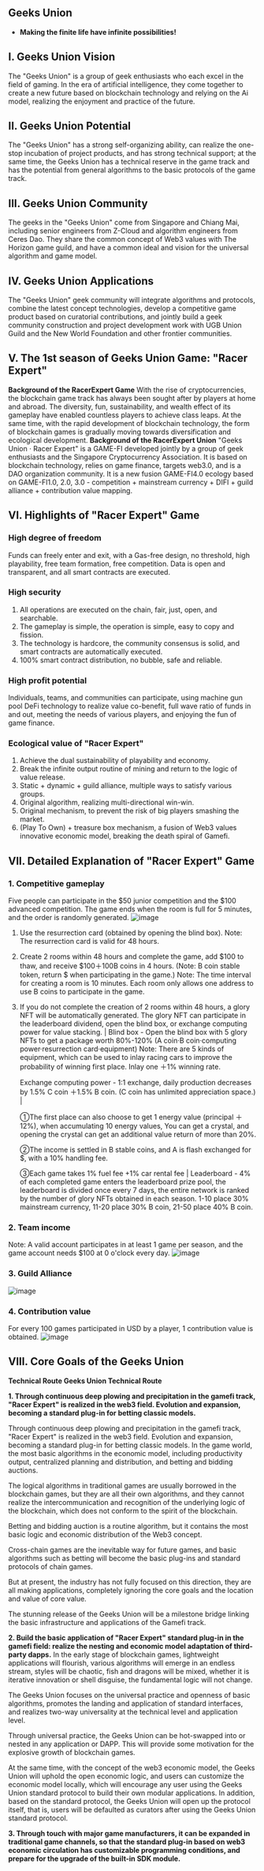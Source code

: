## Geeks Union

- **Making the finite life have infinite possibilities!**

## I. Geeks Union Vision

The "Geeks Union" is a group of geek enthusiasts who each excel in the field of gaming. In the era of artificial intelligence, they come together to create a new future based on blockchain technology and relying on the Ai model, realizing the enjoyment and practice of the future.

## II. Geeks Union Potential

The "Geeks Union" has a strong self-organizing ability, can realize the one-stop incubation of project products, and has strong technical support; at the same time, the Geeks Union has a technical reserve in the game track and has the potential from general algorithms to the basic protocols of the game track.

## III. Geeks Union Community

The geeks in the "Geeks Union" come from Singapore and Chiang Mai, including senior engineers from Z-Cloud and algorithm engineers from Ceres Dao. They share the common concept of Web3 values with The Horizon game guild, and have a common ideal and vision for the universal algorithm and game model.

## IV. Geeks Union Applications

The "Geeks Union" geek community will integrate algorithms and protocols, combine the latest concept technologies, develop a competitive game product based on curatorial contributions, and jointly build a geek community construction and project development work with UGB Union Guild and the New World Foundation and other frontier communities.

## V. The 1st season of Geeks Union Game: "Racer Expert"

**Background of the RacerExpert Game**
With the rise of cryptocurrencies, the blockchain game track has always been sought after by players at home and abroad. The diversity, fun, sustainability, and wealth effect of its gameplay have enabled countless players to achieve class leaps. At the same time, with the rapid development of blockchain technology, the form of blockchain games is gradually moving towards diversification and ecological development.
**Background of the RacerExpert Union**
"Geeks Union · Racer Expert" is a GAME-FI developed jointly by a group of geek enthusiasts and the Singapore Cryptocurrency Association. It is based on blockchain technology, relies on game finance, targets web3.0, and is a DAO organization community. It is a new fusion GAME-FI4.0 ecology based on GAME-FI1.0, 2.0, 3.0 - competition + mainstream currency + DIFI + guild alliance + contribution value mapping.

## VI. Highlights of "Racer Expert" Game

### High degree of freedom

Funds can freely enter and exit, with a Gas-free design, no threshold, high playability, free team formation, free competition. Data is open and transparent, and all smart contracts are executed.

### High security

1. All operations are executed on the chain, fair, just, open, and searchable.
2. The gameplay is simple, the operation is simple, easy to copy and fission.
3. The technology is hardcore, the community consensus is solid, and smart contracts are automatically executed.
4. 100% smart contract distribution, no bubble, safe and reliable.

### High profit potential

Individuals, teams, and communities can participate, using machine gun pool DeFi technology to realize value co-benefit, full wave ratio of funds in and out, meeting the needs of various players, and enjoying the fun of game finance.

### Ecological value of "Racer Expert"

1. Achieve the dual sustainability of playability and economy.
2. Break the infinite output routine of mining and return to the logic of value release.
3. Static + dynamic + guild alliance, multiple ways to satisfy various groups.
4. Original algorithm, realizing multi-directional win-win.
5. Original mechanism, to prevent the risk of big players smashing the market.
6. (Play To Own) + treasure box mechanism, a fusion of Web3 values innovative economic model, breaking the death spiral of Gamefi.

## VII. Detailed Explanation of "Racer Expert" Game

### 1. Competitive gameplay

Five people can participate in the $50 junior competition and the $100 advanced competition. The game ends when the room is full for 5 minutes, and the order is randomly generated.
![image](https://github.com/GeeksUnion/RacerExpert/assets/168499537/bd194759-0aa5-45f2-b98f-052fff115b56)
1. Use the resurrection card (obtained by opening the blind box). Note: The resurrection card is valid for 48 hours.
2. Create 2 rooms within 48 hours and complete the game, add $100 to thaw, and receive $100＋100B coins in 4 hours. (Note: B coin stable token, return $ when participating in the game.)
Note: The time interval for creating a room is 10 minutes. Each room only allows one address to use B coins to participate in the game.
3. If you do not complete the creation of 2 rooms within 48 hours, a glory NFT will be automatically generated. The glory NFT can participate in the leaderboard dividend, open the blind box, or exchange computing power for value stacking. | Blind box - Open the blind box with 5 glory NFTs to get a package worth 80%-120% (A coin·B coin·computing power·resurrection card·equipment)
Note: There are 5 kinds of equipment, which can be used to inlay racing cars to improve the probability of winning first place. Inlay one ＋1% winning rate.
    
    Exchange computing power - 1:1 exchange, daily production decreases by 1.5% C coin ＋1.5% B coin. (C coin has unlimited appreciation space.) | 
    
    ①The first place can also choose to get 1 energy value (principal ＋12%), when accumulating 10 energy values,
    You can get a crystal, and opening the crystal can get an additional value return of more than 20%.
    
    ②The income is settled in B stable coins, and A is flash exchanged for $, with a 10% handling fee.
    
    ③Each game takes 1% fuel fee +1% car rental fee | Leaderboard - 4% of each completed game enters the leaderboard prize pool, the leaderboard is divided once every 7 days, the entire network is ranked by the number of glory NFTs obtained in each season. 1-10 place 30% mainstream currency, 11-20 place 30% B coin, 21-50 place 40% B coin.
    

### 2. Team income

Note: A valid account participates in at least 1 game per season, and the game account needs $100 at 0 o'clock every day.
![image](https://github.com/GeeksUnion/RacerExpert/assets/168499537/d1e6d6da-14f1-4fcc-afca-4bdd44e25b33)
### 3. Guild Alliance
![image](https://github.com/GeeksUnion/RacerExpert/assets/168499537/3af71f64-c16d-4938-86ff-c119ed76bd77)
### 4. Contribution value
For every 100 games participated in USD by a player, 1 contribution value is obtained.
![image](https://github.com/GeeksUnion/RacerExpert/assets/168499537/7cb7b977-adb7-4d1f-a8b8-3d8185d65f43)
## VIII. Core Goals of the Geeks Union

**Technical Route
Geeks Union Technical Route**

**1. Through continuous deep plowing and precipitation in the gamefi track, "Racer Expert" is realized in the web3 field. Evolution and expansion, becoming a standard plug-in for betting classic models.**

Through continuous deep plowing and precipitation in the gamefi track, "Racer Expert" is realized in the web3 field. Evolution and expansion, becoming a standard plug-in for betting classic models.
In the game world, the most basic algorithms in the economic model, including productivity output, centralized planning and distribution, and betting and bidding auctions. 

The logical algorithms in traditional games are usually borrowed in the blockchain games, but they are all their own algorithms, and they cannot realize the intercommunication and recognition of the underlying logic of the blockchain, which does not conform to the spirit of the blockchain. 

Betting and bidding auction is a routine algorithm, but it contains the most basic logic and economic distribution of the Web3 concept. 

Cross-chain games are the inevitable way for future games, and basic algorithms such as betting will become the basic plug-ins and standard protocols of chain games. 

But at present, the industry has not fully focused on this direction, they are all making applications, completely ignoring the core goals and the location and value of core value. 

The stunning release of the Geeks Union will be a milestone bridge linking the basic infrastructure and applications of the Gamefi track.

**2. Build the basic application of "Racer Expert" standard plug-in in the gamefi field: realize the nesting and economic model adaptation of third-party dapps.**
In the early stage of blockchain games, lightweight applications will flourish, various algorithms will emerge in an endless stream, styles will be chaotic, fish and dragons will be mixed, whether it is iterative innovation or shell disguise, the fundamental logic will not change. 

The Geeks Union focuses on the universal practice and openness of basic algorithms, promotes the landing and application of standard interfaces, and realizes two-way universality at the technical level and application level. 

Through universal practice, the Geeks Union can be hot-swapped into or nested in any application or DAPP. This will provide some motivation for the explosive growth of blockchain games.

 At the same time, with the concept of the web3 economic model, the Geeks Union will uphold the open economic logic, and users can customize the economic model locally, which will encourage any user using the Geeks Union standard protocol to build their own modular applications.
In addition, based on the standard protocol, the Geeks Union will open up the protocol itself, that is, users will be defaulted as curators after using the Geeks Union standard protocol.

**3. Through touch with major game manufacturers, it can be expanded in traditional game channels, so that the standard plug-in based on web3 economic circulation has customizable programming conditions, and prepare for the upgrade of the built-in SDK module.**









